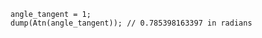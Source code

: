 ```luceescript+trycf
angle_tangent = 1;
dump(Atn(angle_tangent)); // 0.785398163397 in radians
```

